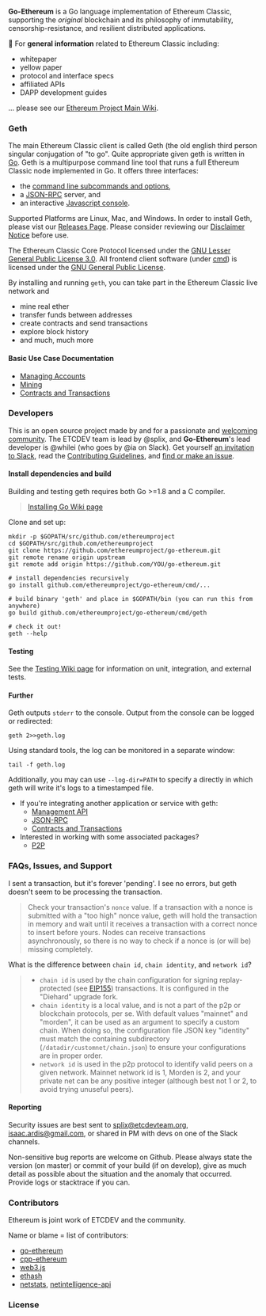 __Go-Ethereum__ is a Go language implementation of Ethereum Classic, supporting the _original_ blockchain and its philosophy of immutability,  censorship-resistance, and resilient distributed applications. 

:telescope: For __general information__ related to Ethereum Classic including:
- whitepaper 
- yellow paper 
- protocol and interface specs
- affiliated APIs 
- DAPP development guides

... please see our [Ethereum Project Main Wiki](https://github.com/ethereumproject/wiki/wiki). 

### Geth
The main Ethereum Classic client is called Geth (the old english third person singular conjugation of "to go". Quite appropriate given geth is written in [Go](https://golang.org/). Geth is a multipurpose command line tool that runs a full Ethereum Classic node implemented in Go. It offers three interfaces: 
- the [command line subcommands and options](./Command-Line-Options), 
- a [JSON-RPC](https://github.com/ethereumproject/wiki/wiki/JSON-RPC) server, and
- an interactive [Javascript console](https://github.com/ethereumproject/go-ethereum/wiki/JavaScript-Console). 

Supported Platforms are Linux, Mac, and Windows. In order to install Geth, please vist our [Releases Page](github.com/ethereumproject/go-ethereum/releases). Please consider reviewing our [Disclaimer Notice](./Disclaimer) before use.

The Ethereum Classic Core Protocol licensed under the [GNU Lesser General Public License 3.0](https://www.gnu.org/licenses/lgpl.html). All frontend client software (under [cmd](https://github.com/ethereumproject/go-ethereum/tree/master/cmd)) is licensed under the [GNU General Public License](https://www.gnu.org/copyleft/gpl.html).

By installing and running `geth`, you can take part in the Ethereum Classic live network and
- mine real ether 
- transfer funds between addresses
- create contracts and send transactions
- explore block history
- and much, much more

#### Basic Use Case Documentation
- [Managing Accounts](https://github.com/ethereumproject/go-ethereum/wiki/Managing-Accounts)
- [Mining](https://github.com/ethereumproject/go-ethereum/wiki/mining)
- [Contracts and Transactions](https://github.com/ethereumproject/go-ethereum/wiki/Contracts-and-Transactions)

### Developers
This is an open source project made by and for a passionate and [welcoming community](https://github.com/ethereumproject/volunteer). The ETCDEV team is lead by @splix, and __Go-Ethereum__'s lead developer is @whilei (who goes by @ia on Slack). Get yourself [an invitation to Slack](http://ethereumclassic.herokuapp.com/), read the [Contributing Guidelines](https://github.com/ethereumproject/rfc/blob/master/1/README.md), and [find or make an issue](https://github.com/ethereumproject/go-ethereum/issues).

#### Install dependencies and build
Building and testing geth requires both Go >=1.8 and a C compiler.
> [Installing Go Wiki page](https://github.com/ethereumproject/go-ethereum/wiki/Installing-Go)

Clone and set up:
```shell
mkdir -p $GOPATH/src/github.com/ethereumproject
cd $GOPATH/src/github.com/ethereumproject
git clone https://github.com/ethereumproject/go-ethereum.git
git remote rename origin upstream
git remote add origin https://github.com/YOU/go-ethereum.git

# install dependencies recursively
go install github.com/ethereumproject/go-ethereum/cmd/...

# build binary 'geth' and place in $GOPATH/bin (you can run this from anywhere)
go build github.com/ethereumproject/go-ethereum/cmd/geth

# check it out!
geth --help
```

#### Testing
See the [Testing Wiki page](https://github.com/ethereumproject/go-ethereum/wiki/Testing) for information on unit, integration, and external tests. 

#### Further
Geth outputs `stderr` to the console. Output from the console can be logged or redirected:
```
geth 2>>geth.log
```

Using standard tools, the log can be monitored in a separate window:
```
tail -f geth.log
```

Additionally, you may can use `--log-dir=PATH` to specify a directly in which geth will write it's logs to a timestamped file.

- If you're integrating another application or service with geth:
    + [Management API](https://github.com/ethereumproject/go-ethereum/wiki/Management-APIs)
    + [JSON-RPC](https://github.com/ethereumproject/wiki/wiki/JSON-RPC)
    + [Contracts and Transactions](https://github.com/ethereumproject/wiki/wiki/Contracts-and-Transactions)
- Interested in working with some associated packages?
    + [P2P](https://github.com/ethereumproject/go-ethereum/wiki/Peer-To-Peer)    

### FAQs, Issues, and Support

I sent a transaction, but it's forever 'pending'. I see no errors, but geth doesn't seem to be processing the transaction.
> Check your transaction's `nonce` value. If a transaction with a nonce is submitted with a "too high" nonce value, geth will hold the transaction in memory and wait until it receives a transaction with a correct nonce to insert before yours. Nodes can receive transactions asynchronously, so there is no way to check if a nonce is (or will be) missing completely.

What is the difference between `chain id`, `chain identity`, and `network id`?
> - `chain id` is used by the chain configuration for signing replay-protected (see [EIP155](todo)) transactions. It is configured in the "Diehard" upgrade fork.
> - `chain identity` is a local value, and is not a part of the p2p or blockchain protocols, per se. With default values "mainnet" and "morden", it can be used as an argument to specify a custom chain. When doing so, the configuration file JSON key "identity" must match the containing subdirectory (`/datadir/customnet/chain.json`) to ensure your configurations are in proper order.
> - `network id` is used in the p2p protocol to identify valid peers on a given network. Mainnet network id is 1, Morden is 2, and your private net can be any positive integer (although best not 1 or 2, to avoid trying unuseful peers). 

#### Reporting 

Security issues are best sent to splix@etcdevteam.org, isaac.ardis@gmail.com, or shared in PM with devs on one of the Slack channels.

Non-sensitive bug reports are welcome on Github. Please always state the version (on master) or commit of your build (if on develop), give as much detail as possible about the situation and the anomaly that occurred. Provide logs or stacktrace if you can.

### Contributors

Ethereum is joint work of ETCDEV and the community.

Name or blame = list of contributors:
* [go-ethereum](https://github.com/ethereumproject/go-ethereum/graphs/contributors)
* [cpp-ethereum](https://github.com/ethereumproject/cpp-ethereum/graphs/contributors)
* [web3.js](https://github.com/ethereumproject/web3.js/graphs/contributors)
* [ethash](https://github.com/ethereumproject/ethash/graphs/contributors)
* [netstats](https://github.com/cubedro/eth-netstats/graphs/contributors), 
[netintelligence-api](https://github.com/cubedro/eth-net-intelligence-api/graphs/contributors)

### License





